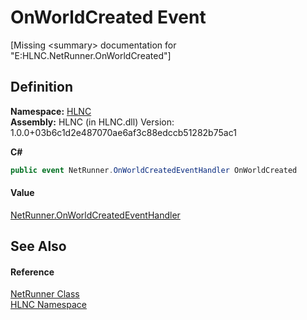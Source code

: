# OnWorldCreated Event


\[Missing &lt;summary&gt; documentation for "E:HLNC.NetRunner.OnWorldCreated"\]



## Definition
**Namespace:** <a href="N_HLNC">HLNC</a>  
**Assembly:** HLNC (in HLNC.dll) Version: 1.0.0+03b6c1d2e487070ae6af3c88edccb51282b75ac1

**C#**
``` C#
public event NetRunner.OnWorldCreatedEventHandler OnWorldCreated
```



#### Value
<a href="T_HLNC_NetRunner_OnWorldCreatedEventHandler">NetRunner.OnWorldCreatedEventHandler</a>

## See Also


#### Reference
<a href="T_HLNC_NetRunner">NetRunner Class</a>  
<a href="N_HLNC">HLNC Namespace</a>  
